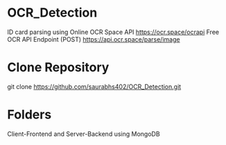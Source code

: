 # OCR_Detection
ID card parsing using Online OCR Space API
https://ocr.space/ocrapi
Free OCR API Endpoint (POST)
https://api.ocr.space/parse/image


# Clone Repository
git clone https://github.com/saurabhs402/OCR_Detection.git

# Folders
Client-Frontend and Server-Backend using MongoDB




